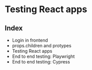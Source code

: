 # Testing React apps

## Index
- Login in frontend
- props.children and protypes
- Testing React apps
- End to end testing: Playwright
- End to end testing: Cypress
